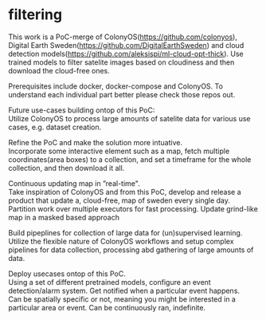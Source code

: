 # filtering
This work is a PoC-merge of ColonyOS(https://github.com/colonyos), Digital Earth Sweden(https://github.com/DigitalEarthSweden) and cloud detection models(https://github.com/aleksispi/ml-cloud-opt-thick).
Use trained models to filter satelite images based on cloudiness and then download the cloud-free ones.  

Prerequisites include docker, docker-compose and ColonyOS.
To understand each individual part better please check those repos out.

Future use-cases building ontop of this PoC:  
Utilize ColonyOS to process large amounts of satelite data for various use cases, e.g. dataset creation.  

Refine the PoC and make the solution more intuative.  
Incorporate some interactive element such as a map, fetch multiple coordinates(area boxes) to a collection, and set a timeframe for the whole collection, and then download it all.  
  
Continuous updating map in ”real-time".  
Take inspiration of ColonyOS and from this PoC, develop and release a product that update a, cloud-free, map of sweden every single day. Partition work over multiple executors for fast processing. Update grind-like map in a masked based approach  
  
Build pipeplines for collection of large data for (un)supervised learning.  
Utilize the  flexible nature of ColonyOS workflows and setup complex pipelines for data collection, processing abd gathering of large amounts of data.

Deploy usecases ontop of this PoC.  
Using a set of different pretrained models, configure an event detection/alarm system. Get notified when a particular event happens.  
Can be spatially specific or not, meaning you might be interested in a particular area or event. Can be continuously ran, indefinite.  



